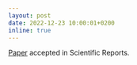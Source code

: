 ```yaml
---
layout: post
date: 2022-12-23 10:00:01+0200
inline: true
---
```


<a href='https://arxiv.org/abs/2201.05061'>Paper</a> accepted in Scientific Reports.

